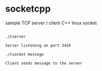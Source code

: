 # socketcpp
sample TCP server / client C++ linux socket 
<pre><code>
./Cserver <br>
Server listening on port 3426<br>
./Csocket messege<br>
Client sends message to the server<br>
</code></pre>
